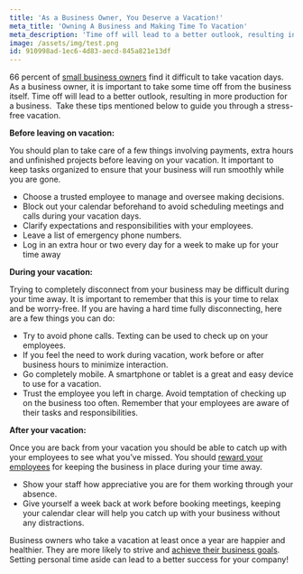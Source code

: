 ```yaml
---
title: 'As a Business Owner, You Deserve a Vacation!'
meta_title: 'Owning A Business and Making Time To Vacation'
meta_description: 'Time off will lead to a better outlook, resulting in more production for a business.  Take these tips mentioned below to guide you through a stress-free vacation.'
image: /assets/img/test.png
id: 910998ad-1ec6-4d83-aecd-845a821e13df
---
```

66 percent of [small business owners](https://www.oneparkfinancial.com/pre-qualification) find it difficult to take vacation days. As a business owner, it is important to take some time off from the business itself. Time off will lead to a better outlook, resulting in more production for a business.  Take these tips mentioned below to guide you through a stress-free vacation.

<strong>Before leaving on vacation:</strong>

You should plan to take care of a few things involving payments, extra hours and unfinished projects before leaving on your vacation. It important to keep tasks organized to ensure that your business will run smoothly while you are gone.

- Choose a trusted employee to manage and oversee making decisions.
- Block out your calendar beforehand to avoid scheduling meetings and calls during your vacation days.
- Clarify expectations and responsibilities with your employees.
- Leave a list of emergency phone numbers.
- Log in an extra hour or two every day for a week to make up for your time away

<strong>During your vacation:</strong>

Trying to completely disconnect from your business may be difficult during your time away. It is important to remember that this is your time to relax and be worry-free. If you are having a hard time fully disconnecting, here are a few things you can do:

- Try to avoid phone calls. Texting can be used to check up on your employees.
- If you feel the need to work during vacation, work before or after business hours to minimize interaction.
- Go completely mobile. A smartphone or tablet is a great and easy device to use for a vacation.
- Trust the employee you left in charge. Avoid temptation of checking up on the business too often. Remember that your employees are aware of their tasks and responsibilities.

<strong>After your vacation:</strong>

Once you are back from your vacation you should be able to catch up with your employees to see what you’ve missed. You should [reward your employees](https://www.oneparkfinancial.com/blog/5-ways-to-keep-your-rock-star-employees) for keeping the business in place during your time away.

- Show your staff how appreciative you are for them working through your absence.
- Give yourself a week back at work before booking meetings, keeping your calendar clear will help you catch up with your business without any distractions.

Business owners who take a vacation at least once a year are happier and healthier. They are more likely to strive and [achieve their business goals](https://www.oneparkfinancial.com/how-it-works). Setting personal time aside can lead to a better success for your company!